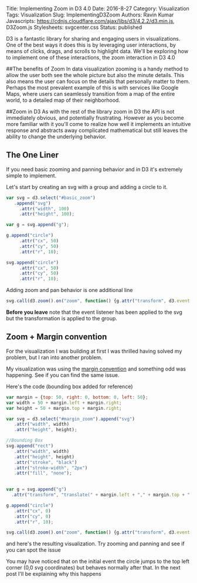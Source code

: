 Title: Implementing Zoom in D3 4.0 
Date: 2016-8-27
Category: Visualization
Tags: Visualization 
Slug: ImplementingD3Zoom 
Authors: Ravin Kumar
Javascripts: https://cdnjs.cloudflare.com/ajax/libs/d3/4.2.2/d3.min.js, D3Zoom.js
Stylesheets: svgcenter.css
Status: published

D3 is a fantastic library for sharing and engaging users in visualizations.
One of the best ways it does this is by leveraging user interactions, by means
of clicks, drags, and scrolls to highlight data. We'll be exploring how to 
implement one of these interactions, the zoom interaction in D3 4.0

##The benefits of Zoom
In data visualization zooming is a handy method to allow the user both see the
whole picture but also the minute details. This also means the user can focus 
on the details that personally matter to them. Perhaps the most prevalent 
example of this is with services like Google Maps, where users can seamlessly
transition from a map of the entire world, to a detailed map of their neighborhood.

##Zoom in D3
As with the rest of the library zoom in D3 the API is not immediately obvious,
and potentially frustrating. However as you become more familiar with it you'll
come to realize how well it implements an intuitive response and abstracts away
complicated mathematical but still leaves the ability to change the underlying behavior.

## The One Liner
If you need basic zooming and panning behavior and in D3 it's extremely simple
to implement.  

Let's start by creating an svg with a group and adding a circle to it.
```javascript
var svg = d3.select("#basic_zoom")
   .append("svg")
     .attr("width", 100)
     .attr("height", 100);

var g = svg.append("g");

g.append("circle")
     .attr("cx", 50)
     .attr("cy", 50)
     .attr("r", 10);

svg.append("circle")
     .attr("cx", 50)
     .attr("cy", 50)
     .attr("r", 10);
```

Adding zoom and pan behavior is one additional line

```javascript
svg.call(d3.zoom().on("zoom", function() {g.attr("transform", d3.event.transform)}))
```
<div id="basic_zoom"></div>

**Before you leave** note that the event listener has been applied to the svg
but the transformation is applied to the group.

## Zoom + Margin convention
For the visualization I was building at first I was thrilled having solved
my problem, but I ran into another problem.  

My visualization was using the [margin convention](https://bl.ocks.org/mbostock/3019563)
and something odd was happening. See if you can find the same issue.

Here's the code (bounding box added for reference)
```javascript
var margin = {top: 50, right: 0, bottom: 0, left: 50};
var width = 50 + margin.left + margin.right;
var height = 50 + margin.top + margin.right;

var svg = d3.select("#margin_zoom").append("svg")
   .attr("width", width)
   .attr("height", height);

//Bounding Box
svg.append("rect")
   .attr("width", width)
   .attr("height", height)
   .attr("stroke", "black")
   .attr("stroke-width", "2px")
   .attr("fill", "none");
   

var g = svg.append("g")
  .attr("transform", "translate(" + margin.left + "," + margin.top + ")")

g.append("circle")
   .attr("cx", 0)
   .attr("cy", 0)
   .attr("r", 10);

svg.call(d3.zoom().on("zoom", function() {g.attr("transform", d3.event.transform)}))
```
and here's the resulting visualization. Try zooming and panning and see if you
can spot the issue
<div id="margin_zoom"></div>

You may have noticed that on the initial event the circle jumps to the top
left corner (0,0 svg coordinates) but behaves normally after that. In the next
post I'll be explaining why this happens

